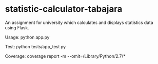 # statistic-calculator-tabajara
An assignment for university which calculates and displays statistics data using Flask.

Usage: python app.py

Test: python tests/app_test.py

Coverage: coverage report -m --omit=/Library/Python/2.7/*